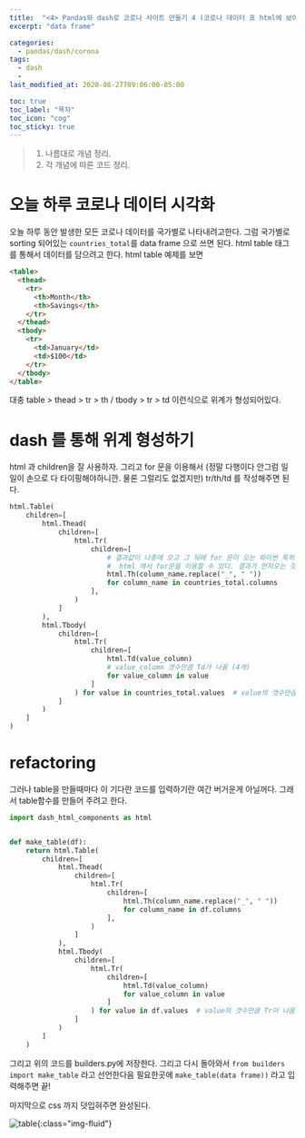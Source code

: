 ```yaml
---
title:  "<4> Pandas와 dash로 코로나 사이트 만들기 4 (코로나 데이터 표 html에 보여주기)"
excerpt: "data frame"

categories:
  - pandas/dash/corona
tags:
  - dash
  - 
last_modified_at: 2020-08-27T09:06:00-05:00

toc: true
toc_label: "목차"
toc_icon: "cog"
toc_sticky: true
---
```


> 1. 나름대로 개념 정리.  
> 2. 각 개념에 따른 코드 정리.  


# 오늘 하루 코로나 데이터 시각화

오늘 하루 동안 발생한 모든 코로나 데이터를 국가별로 나타내려고한다. 그럼 국가별로 sorting 되어있는 `countries_total`를 data frame 으로 쓰면 된다. html table 태그를 통해서 데이터를 담으려고 한다. html table 예제를 보면 
```html
<table>
  <thead>
    <tr>
      <th>Month</th>
      <th>Savings</th>
    </tr>
  </thead>
  <tbody>
    <tr>
      <td>January</td>
      <td>$100</td>
    </tr>
  </tbody>
</table>
```
대충 table > thead > tr > th / tbody > tr > td 이런식으로 위계가 형성되어있다.

# dash 를 통해 위계 형성하기

html 과 children을 잘 사용하자. 그리고 for 문을 이용해서 (정말 다행이다 안그럼 일일이 손으로 다 타이핑해야하니깐. 물론 그럴리도 없겠지만) tr/th/td 를 작성해주면 된다.

```python
html.Table(
    children=[
        html.Thead(
            children=[
                html.Tr(
                    children=[
                        # 결과값이 나중에 오고 그 뒤에 for 문이 오는 파이썬 특허 for 문인데 flask 처럼 구현된다.
                        #  html 에서 for문을 이용할 수 있다. 결과가 먼저오는 것이 특징이다.
                        html.Th(column_name.replace("_", " "))
                        for column_name in countries_total.columns
                    ],
                )
            ]
        ),
        html.Tbody(
            children=[
                html.Tr(
                    children=[
                        html.Td(value_column)
                        # value_column 갯수만큼 Td가 나옴 (4개)
                        for value_column in value
                    ]
                ) for value in countries_total.values  # value의 갯수만큼 Tr이 나옴 (334개)
            ]
        )
    ]
)
```

# refactoring

그러나 table을 만들때마다 이 기다란 코드를 입력하기란 여간 버거운게 아닐꺼다. 그래서 table함수를 만들어 주려고 한다.

```python
import dash_html_components as html


def make_table(df):
    return html.Table(
        children=[
            html.Thead(
                children=[
                    html.Tr(
                        children=[
                            html.Th(column_name.replace("_", " "))
                            for column_name in df.columns
                        ],
                    )
                ]
            ),
            html.Tbody(
                children=[
                    html.Tr(
                        children=[
                            html.Td(value_column)
                            for value_column in value
                        ]
                    ) for value in df.values  # value의 갯수만큼 Tr이 나옴 (334개)
                ]
            )
        ]
    )
```
그리고 위의 코드를 builders.py에 저장한다. 그리고 다시 돌아와서 `from builders import make_table` 라고 선언한다음 필요한곳에 `make_table(data frame))` 라고 입력해주면 끝!

마지막으로 css 까지 덧입혀주면 완성된다.

![table](https://yeonghunko.github.io/assets/img/corona/table.png){:class="img-fluid"}




